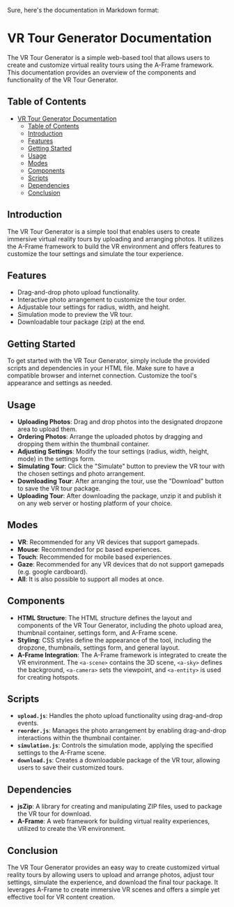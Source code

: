 Sure, here's the documentation in Markdown format:

# VR Tour Generator Documentation

The VR Tour Generator is a simple web-based tool that allows users to create and customize virtual reality tours using the A-Frame framework. This documentation provides an overview of the components and functionality of the VR Tour Generator.

## Table of Contents

- [VR Tour Generator Documentation](#vr-tour-generator-documentation)
  - [Table of Contents](#table-of-contents)
  - [Introduction](#introduction)
  - [Features](#features)
  - [Getting Started](#getting-started)
  - [Usage](#usage)
  - [Modes](#modes)
  - [Components](#components)
  - [Scripts](#scripts)
  - [Dependencies](#dependencies)
  - [Conclusion](#conclusion)

## Introduction

The VR Tour Generator is a simple tool that enables users to create immersive virtual reality tours by uploading and arranging photos. It utilizes the A-Frame framework to build the VR environment and offers features to customize the tour settings and simulate the tour experience.

## Features

- Drag-and-drop photo upload functionality.
- Interactive photo arrangement to customize the tour order.
- Adjustable tour settings for radius, width, and height.
- Simulation mode to preview the VR tour.
- Downloadable tour package (zip) at the end.

## Getting Started

To get started with the VR Tour Generator, simply include the provided scripts and dependencies in your HTML file. Make sure to have a compatible browser and internet connection. Customize the tool's appearance and settings as needed.

## Usage

- **Uploading Photos**: Drag and drop photos into the designated dropzone area to upload them.
- **Ordering Photos**: Arrange the uploaded photos by dragging and dropping them within the thumbnail container.
- **Adjusting Settings**: Modify the tour settings (radius, width, height, mode) in the settings form.
- **Simulating Tour**: Click the "Simulate" button to preview the VR tour with the chosen settings and photo arrangement.
- **Downloading Tour**: After arranging the tour, use the "Download" button to save the VR tour package.
- **Uploading Tour**: After downloading the package, unzip it and publish it on any web server or hosting platform of your choice.

## Modes

- **VR**: Recommended for any VR devices that support gamepads.
- **Mouse**: Recommended for pc based experiences.
- **Touch**: Recommended for mobile based experiences.
- **Gaze**: Recommended for any VR devices that do not support gamepads (e.g. google cardboard).
- **All**: It is also possible to support all modes at once.

## Components

- **HTML Structure**: The HTML structure defines the layout and components of the VR Tour Generator, including the photo upload area, thumbnail container, settings form, and A-Frame scene.
- **Styling**: CSS styles define the appearance of the tool, including the dropzone, thumbnails, settings form, and general layout.
- **A-Frame Integration**: The A-Frame framework is integrated to create the VR environment. The `<a-scene>` contains the 3D scene, `<a-sky>` defines the background, `<a-camera>` sets the viewpoint, and `<a-entity>` is used for creating hotspots.

## Scripts

- **`upload.js`**: Handles the photo upload functionality using drag-and-drop events.
- **`reorder.js`**: Manages the photo arrangement by enabling drag-and-drop interactions within the thumbnail container.
- **`simulation.js`**: Controls the simulation mode, applying the specified settings to the A-Frame scene.
- **`download.js`**: Creates a downloadable package of the VR tour, allowing users to save their customized tours.

## Dependencies

- **jsZip**: A library for creating and manipulating ZIP files, used to package the VR tour for download.
- **A-Frame**: A web framework for building virtual reality experiences, utilized to create the VR environment.

## Conclusion

The VR Tour Generator provides an easy way to create customized virtual reality tours by allowing users to upload and arrange photos, adjust tour settings, simulate the experience, and download the final tour package. It leverages A-Frame to create immersive VR scenes and offers a simple yet effective tool for VR content creation.